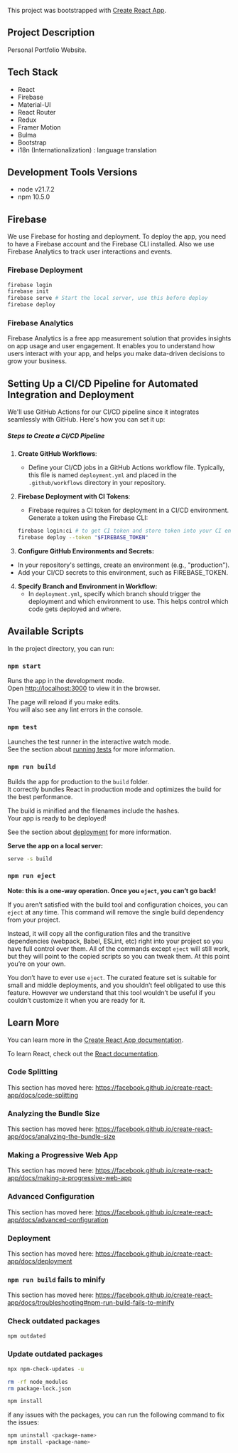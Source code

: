 This project was bootstrapped with [Create React App](https://github.com/facebook/create-react-app).

## Project Description
Personal Portfolio Website.

## Tech Stack
- React
- Firebase
- Material-UI
- React Router
- Redux
- Framer Motion
- Bulma
- Bootstrap
- i18n (Internationalization) : language translation

## Development Tools Versions
- node v21.7.2
- npm 10.5.0

## Firebase

We use Firebase for hosting and deployment. To deploy the app, you need to have a Firebase account and the Firebase CLI installed. Also we use Firebase Analytics to track user interactions and events.

### Firebase Deployment

```bash
firebase login
firebase init
firebase serve # Start the local server, use this before deploy
firebase deploy
```

### Firebase Analytics

Firebase Analytics is a free app measurement solution that provides insights on app usage and user engagement. It enables you to understand how users interact with your app, and helps you make data-driven decisions to grow your business.


## Setting Up a CI/CD Pipeline for Automated Integration and Deployment

We'll use GitHub Actions for our CI/CD pipeline since it integrates seamlessly with GitHub. Here's how you can set it up:

##### Steps to Create a CI/CD Pipeline

1. **Create GitHub Workflows**:
   - Define your CI/CD jobs in a GitHub Actions workflow file. Typically, this file is named `deployment.yml` and placed in the `.github/workflows` directory in your repository.

2. **Firebase Deployment with CI Tokens**:
   - Firebase requires a CI token for deployment in a CI/CD environment. Generate a token using the Firebase CLI:
    ```bash
    firebase login:ci # to get CI token and store token into your CI environment
    firebase deploy --token "$FIREBASE_TOKEN"
    ```
3. **Configure GitHub Environments and Secrets:**
  - In your repository's settings, create an environment (e.g., "production").
  - Add your CI/CD secrets to this environment, such as FIREBASE_TOKEN.
4. **Specify Branch and Environment in Workflow:**
   - In `deployment.yml`, specify which branch should trigger the deployment and which environment to use. This helps control which code gets deployed and where.

## Available Scripts

In the project directory, you can run:

### `npm start`

Runs the app in the development mode.<br />
Open [http://localhost:3000](http://localhost:3000) to view it in the browser.

The page will reload if you make edits.<br />
You will also see any lint errors in the console.

### `npm test`

Launches the test runner in the interactive watch mode.<br />
See the section about [running tests](https://facebook.github.io/create-react-app/docs/running-tests) for more information.

### `npm run build`

Builds the app for production to the `build` folder.<br />
It correctly bundles React in production mode and optimizes the build for the best performance.

The build is minified and the filenames include the hashes.<br />
Your app is ready to be deployed!

See the section about [deployment](https://facebook.github.io/create-react-app/docs/deployment) for more information.

**Serve the app on a local server:**
```bash
serve -s build
```

### `npm run eject`

**Note: this is a one-way operation. Once you `eject`, you can’t go back!**

If you aren’t satisfied with the build tool and configuration choices, you can `eject` at any time. This command will remove the single build dependency from your project.

Instead, it will copy all the configuration files and the transitive dependencies (webpack, Babel, ESLint, etc) right into your project so you have full control over them. All of the commands except `eject` will still work, but they will point to the copied scripts so you can tweak them. At this point you’re on your own.

You don’t have to ever use `eject`. The curated feature set is suitable for small and middle deployments, and you shouldn’t feel obligated to use this feature. However we understand that this tool wouldn’t be useful if you couldn’t customize it when you are ready for it.

## Learn More

You can learn more in the [Create React App documentation](https://facebook.github.io/create-react-app/docs/getting-started).

To learn React, check out the [React documentation](https://reactjs.org/).

### Code Splitting

This section has moved here: https://facebook.github.io/create-react-app/docs/code-splitting

### Analyzing the Bundle Size

This section has moved here: https://facebook.github.io/create-react-app/docs/analyzing-the-bundle-size

### Making a Progressive Web App

This section has moved here: https://facebook.github.io/create-react-app/docs/making-a-progressive-web-app

### Advanced Configuration

This section has moved here: https://facebook.github.io/create-react-app/docs/advanced-configuration

### Deployment

This section has moved here: https://facebook.github.io/create-react-app/docs/deployment

### `npm run build` fails to minify

This section has moved here: https://facebook.github.io/create-react-app/docs/troubleshooting#npm-run-build-fails-to-minify

### Check outdated packages

```bash
npm outdated
```

### Update outdated packages

```bash
npx npm-check-updates -u

rm -rf node_modules
rm package-lock.json

npm install
```

if any issues with the packages, you can run the following command to fix the issues:
```bash
npm uninstall <package-name>
npm install <package-name>
```
